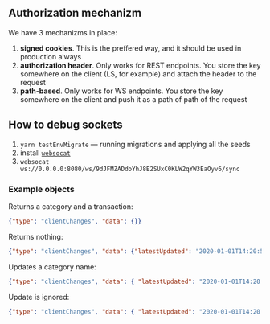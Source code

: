 ## Authorization mechanizm

We have 3 mechanizms in place:

1. **signed cookies**. This is the preffered way, and it should be used in production always
2. **authorization header**. Only works for REST endpoints. You store the key somewhere on the client (LS, for example) and attach the header to the request
3. **path-based**. Only works for WS endpoints. You store the key somewhere on the client and push it as a path of path of the request

## How to debug sockets

1. `yarn testEnvMigrate` — running migrations and applying all the seeds
2. install [`websocat`](https://github.com/vi/websocat)
3. `websocat ws://0.0.0.0:8080/ws/9dJFMZADdoYhJ8E2SUxC0KLW2qYW3EaOyv6/sync`

### Example objects

Returns a category and a transaction: 

```json
{"type": "clientChanges", "data": {}}
```

Returns nothing:

```json
{"type": "clientChanges", "data": {"latestUpdated": "2020-01-01T14:20:52.147Z"}}
```

Updates a category name:

```json
{"type": "clientChanges", "data": { "latestUpdated": "2020-01-01T14:20:52.147Z", "entities": [ { "type": "category", "ent": { "id": "EaIYQnjW5o-twjHhriSsF","title": "!!!!!!!! Test rename category !!!!!!!!!","color": "#123456","isIncome": false,"clientUpdated": "2025-01-01T14:20:52.147Z", "updated": "2019-01-01T14:20:52.147Z"}}]}}
```

Update is ignored:

```json
{"type": "clientChanges", "data": { "latestUpdated": "2020-01-01T14:20:52.147Z", "entities": [ { "type": "category", "ent": { "id": "EaIYQnjW5o-twjHhriSsF","title": "@@@@@@@ Test rename category @@@@@@@@@","color": "#123456","isIncome": false,"clientUpdated": "2010-01-01T14:20:52.147Z", "updated": "2019-01-01T14:20:52.147Z"}}]}}
```


